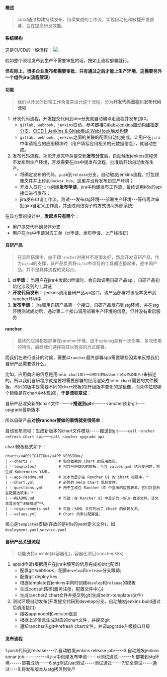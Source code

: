 #### 概述
> ci/cd通过构建持续发布、持续集成的工作流，实现自动化和敏捷开发部署，旨在提高研发效能。

#### 系统架构

   这是CI/CD的一般流程：
![](https://files.mdnice.com/user/4251/1c5102f8-c827-41bc-8a0d-6074e7da8ab7.png)

   假如整个流程发布到生产不需要审批的话，按如上流程部署就行。

   **但实际上，很多企业发布都需要审批，只有通过之后才能上生产环境，这需要另外一个组件jira(流程管理)**

#### 功能
> 我们以开发的日常工作角度来设计这个流程，分为**开发代码流程**和**发布代码流程**
1. 开发代码流程，开发提交代码到dev分支就自动编译走流程并发布到CI。
   - `gitlab`、`webhook`、`jenkins`联动，参考链接[Gitlab+jenkins自动构建指定分支](https://www.rootop.org/pages/4140.html)，[CICD | Jenkins & Gitlab集成:WebHook触发构建](https://bbs.huaweicloud.com/blogs/173837)
   - `gitlab`、`webhook`、`jenkins`之间的关联的配置自动化完成，让用户在`jira`中申请相应的应用模块时（用户填写应用相关的元数据信息），就自动生成。
2. 发布代码流程，功能开发完毕后提交到**发布分支**后，自动触发jenkins流程但不发布到生产环境，开发需要在jira中提发布流程，批准后开始自动发布生产。
    - 将确定发布的代码，`push`到`release`分支，自动触发jenkins流程，打包镜像文件并上传到`docker hub`，这里并没有发布到生产环境；
    - 开发人员在`jira`创建**发布申请**，jira中构建发布工作流，最终调用k8s的api接口进行发布；
    - jira发布申请工作流，测试---发布stg环境---部署生产环境---等待再次审批(jira自定义工作流，并通过网络钩子的方式访问外部系统)

在该方案的设计中，**发起点只有两个**：
- 用户提交代码到具体分支
- 用户在jira中申请对应工单（ci申请、发布申请、上产线按钮）

#### 自研产品
> 在实际搭建中，由于跟`rancher`对接并不是很友好，然后开发自研产品，作为`ci/cd`的支撑，该产品负责将`ci/cd`中涉及的工具都连接起来，是中间产品，并不是具体流程的发起点。

1. **ci申请：** 当用户在jira中发起ci申请时，会自动调用自研产品api，自研产品初始化涉及到的工具链
2. **开发代码发布：** jenkins调用自研产品api接口，该产品部署将该版本发布到rancher环境中
3. **发布申请：** jira调用自研产品第一个接口，自研产品发布到stg环境，并在stg环境测试成功后，通过第二个接口调用部署生产环境的信息，但并没有重启服务

#### rancher
> 最终的应用都是部署在rancher环境，由于catalog具有一次部署，多次使用的特性，最终我们选择将其以商店的方式部署。

而我们在进行设计的时候，需要以`rancher`最终部署app需要哪些因素来反推我们自研产品需要做什么。

比如，应用商店的信息是用`helm chart库(一组相关的kubnernets资源集合)`来描述的，所以我们自研程序就是要将需要部署的应用渲染成`helm chart`需要的文件模板，不同的版本是需要不同的`chart`模板的(升级版本变化的是镜像，而具体拉取哪个镜像是在chart中体现的)，**于是流程变成**：

自研产品渲染新的chart文件---->**推送到git**<-----rancher刷新git----upgrade最新版本

所以自研产品**对接rancher要做的事情就变很简单**：

自动发布流程：生成新版本的chart文件模块-----推送到git-----`call rancher refresh chart api`----`call rancher upgrade api`

chart模板格式如下：
```
charts/<APPLICATION>/<APP_VERSION>/
| --charts /            # 包含依赖的 Chart 的应用商店。
| --templates/          # 包含应用商店的模板，当与 values.yml 结合使用时，将生成 Kubernetes YAML。
| --app-readme.md       # 文本为显示在 Rancher UI 的 Chart 标题中。*
| --Chart.yml           # 必需的 Helm Chart 信息文件。
| --questions.yml       # 用于生成在 Rancher UI 中显示的应答表单。它们将显示在配置选项中。*
| --README.md           # 可选：在 Rancher UI 中显示的 Helm 自述文件。该文本显示在“详细描述”中。
| --requirements.yml    # 可选：YAML 文件列出了 Chart 的依赖关系。
| --values.yml          # Chart 的默认配置值。
```
核心是`templates`模板(存放的是k8s的yaml定义文件)，如`deployment.yaml`,`service.yaml` 

#### 自研产品关键流程
> 功能支持ansible(非容器化)，容器化项目(rancher,k8s)

1. appid申请(根据用户在jira中填写的信息完成初始化配置)
   - 配置git webhook，配置`develop`和`release`分支跟踪;
   - 配置git deploy key
   - 根据template在jenkins中同时创建`develop`和`release`的模板
   - 生成consult路径(服务注册，配置文件中心)
   - 生成rancher2 chart文件并提交到git(生成helm-templates文件)
2. 测试环境自动发布(开发提交代码到develop分支，自动触发jenkins build通过后调用接口)
   - 接收appmodel和version信息
   - 根据上述信息生成对应的chart文件，并提交git
   - 通知rancher去git中refresh chart文件，并调upgrade升级接口升级

#### 发布流程
1.push代码到release----2.自动触发jenkins release job-----3.自动触发jenkins sonar job-----------4.jira中创建发布申请-----ci测试通过-------5.部署到stg环境------部署成功-----6.stg测试/uat测试-----测试通过-----7.安全测试-----通过----8.将发布版本从stg拷贝到生产

